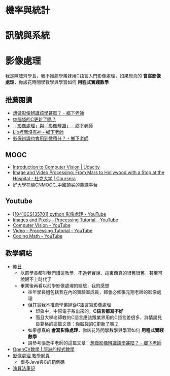 # 機率與統計



# 訊號與系統






# 影像處理
我是陳威齊學長，我不推薦學弟妹用C語言入門影像處理，如果想真的 **會寫影像處理**，你該花時間學數學與學習如何 **用程式實踐數學**

## 推薦閱讀
- [想做影像辨識該學甚麼？ - 鄉下老師](http://blog.udn.com/yccsonar/25354225)
- [你腦袋的C更新了嗎？](http://www.ithome.com.tw/voice/108806)
- [「影像處理」與「影像辨識」 - 鄉下老師](http://blog.udn.com/yccsonar/32011266)
- [Lib裡面沒有神 - 鄉下老師](http://blog.udn.com/yccsonar/43706585)
- [影像辨識也會用到微積分？ - 鄉下老師](http://blog.udn.com/yccsonar/43587873)


## MOOC
- [Introduction to Computer Vision | Udacity](https://www.udacity.com/course/introduction-to-computer-vision--ud810)
- [Image and Video Processing: From Mars to Hollywood with a Stop at the Hospital - 杜克大学 | Coursera](https://www.coursera.org/learn/image-processing)
- [好大學在線CNMOOC_中國頂尖的慕課平台](http://www.cnmooc.org/portal/course/12/2023.mooc)



## Youtube
- [\[10410CS135701\] python 影像處理 - YouTube](https://www.youtube.com/watch?v=jbuYBURnVZY)
- [Images and Pixels - Processing Tutorial - YouTube](https://www.youtube.com/playlist?list=PLRqwX-V7Uu6YB9x6f23CBftiyx0u_5sO9)
- [Computer Vision - YouTube](https://www.youtube.com/playlist?list=PLRqwX-V7Uu6aG2RJHErXKSWFDXU4qo_ro)
- [Video - Processing Tutorial - YouTube](https://www.youtube.com/playlist?list=PLRqwX-V7Uu6bw0bVn4M63p8TMJf3OhGy8)
- [Coding Math - YouTube](https://www.youtube.com/user/codingmath/playlists)

## 教學網站
- [昨日](http://yester-place.blogspot.tw/)
  - 以前學長都叫我們讀這教學，不過老實說，這東西真的很舊很舊，甚至可說跟不上時代了
  - 畢業後再看以前學影像處理的經驗，我的感想
    - 往年學長姐包括我在內的實驗室成員，都會必修張元翔老師的影像處理
    - 但其實我不推薦學弟妹從C語言寫影像處理
      - 印象中，中原電子系出來的，**C語言都寫不好**
      - 而且大學老師教的C語言應該跟業界用的C語言差很多，詳情請見良葛格的這篇文章：[你腦袋的C更新了嗎？](http://www.ithome.com.tw/voice/108806)
    - 如果想真的 **會寫影像處理**，你該花時間學數學與學習如何 **用程式實踐數學**
    - 請參考張逸中老師的這篇文章：[想做影像辨識該學甚麼？ - 鄉下老師](http://blog.udn.com/yccsonar/25354225)
- [OpenCV教學 | 阿洲的程式教學](http://monkeycoding.com/?page_id=12)
- [影像處理 教學網頁](http://www.cs.pu.edu.tw/~ychu/class103-2/IP.htm)  
  - 很多Java與C的範例碼
- [演算法筆記](http://www.csie.ntnu.edu.tw/~u91029/)
